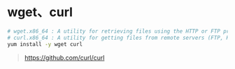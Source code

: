 # wget、curl

``` bash
# wget.x86_64 : A utility for retrieving files using the HTTP or FTP protocols
# curl.x86_64 : A utility for getting files from remote servers (FTP, HTTP, and others)
yum install -y wget curl
```

> https://github.com/curl/curl

